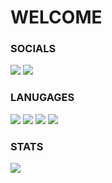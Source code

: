 # WELCOME

### SOCIALS
[![](https://dcbadge.vercel.app/api/server/3363vsT9ky)](https://discord.gg/3363vsT9ky)
[![](https://img.shields.io/badge/YouTube-FF0000?style=for-the-badge&logo=youtube&logoColor=white)](https://www.youtube.com/northernsoftware)

### LANUGAGES
![](https://img.shields.io/badge/Lua-2C2D72?style=for-the-badge&logo=lua&logoColor=white)
![](https://img.shields.io/badge/Node.js-339933?style=for-the-badge&logo=nodedotjs&logoColor=white)
![](https://img.shields.io/badge/C%2B%2B-00599C?style=for-the-badge&logo=c%2B%2B&logoColor=white)
![](https://img.shields.io/badge/Python-FFD43B?style=for-the-badge&logo=python&logoColor=blue)


### STATS
![](https://komarev.com/ghpvc/?username=1Ronkkeli) 
